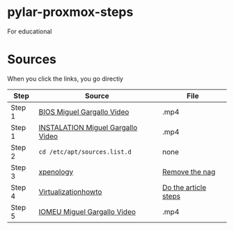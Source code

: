 # pylar-proxmox-steps
For educational

# Sources
When you click the links, you go directiy

Step | Source | File |
| --- | --- | --- |
| Step 1 | [BIOS Miguel Gargallo Video](https://www.icloud.com)| .mp4 |
| Step 1 | [INSTALATION Miguel Gargallo Video](https://www.icloud.com)| .mp4 |
| Step 2 | `cd /etc/apt/sources.list.d` | none |
| Step 3 | [xpenology](https://xpenology.com/forum/topic/60812-proxmox-repo-fix-remove-nag-and-update-to-newest-version-easy) | [Remove the nag](./01.script.sh) |
| Step 4 | [Virtualizationhowto](https://www.virtualizationhowto.com/2022/08/proxmox-update-no-subscription-repository-configuration) | [Do the article steps](./01.article.md) |
| Step 5 | [IOMEU Miguel Gargallo Video](https://www.icloud.com)| .mp4 |
